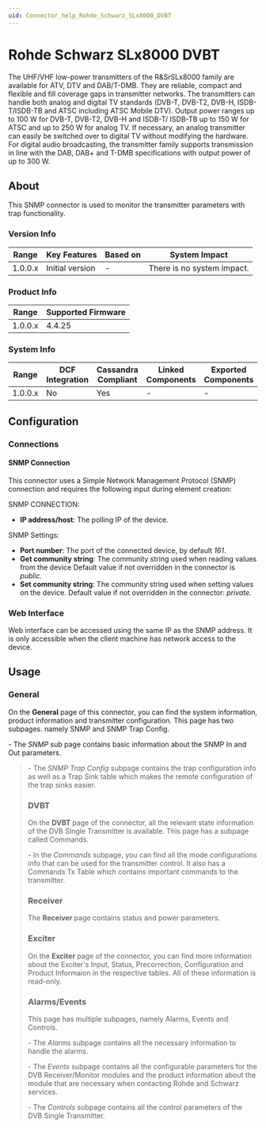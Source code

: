 ```yaml
---
uid: Connector_help_Rohde_Schwarz_SLx8000_DVBT
---
```


# Rohde Schwarz SLx8000 DVBT

The UHF/VHF low-power transmitters of the R&SrSLx8000 family are available for ATV, DTV and DAB/T-DMB. They are reliable, compact and flexible and fill coverage gaps in transmitter networks. The transmitters can handle both analog and digital TV standards (DVB-T, DVB-T2, DVB-H, ISDB-T/ISDB-TB and ATSC including ATSC Mobile DTV). Output power ranges up to 100 W for DVB-T, DVB-T2, DVB-H and ISDB-T/ ISDB-TB up to 150 W for ATSC and up to 250 W for analog TV. If necessary, an analog transmitter can easily be switched over to digital TV without modifying the hardware. For digital audio broadcasting, the transmitter family supports transmission in line with the DAB, DAB+ and T-DMB specifications with output power of up to 300 W.

## About

This SNMP connector is used to monitor the transmitter parameters with trap functionality.

### Version Info

| **Range** | **Key Features** | **Based on** | **System Impact**          |
|-----------|------------------|--------------|----------------------------|
| 1.0.0.x   | Initial version  | \-           | There is no system impact. |

### Product Info

| Range     | Supported Firmware     |
|-----------|------------------------|
| 1.0.0.x   | 4.4.25                 |

### System Info

| Range     | DCF Integration     | Cassandra Compliant     | Linked Components     | Exported Components     |
|-----------|---------------------|-------------------------|-----------------------|-------------------------|
| 1.0.0.x   | No                  | Yes                     | \-                    | \-                      |

## Configuration

### Connections



#### SNMP Connection

This connector uses a Simple Network Management Protocol (SNMP) connection and requires the following input during element creation:

SNMP CONNECTION:

- **IP address/host**: The polling IP of the device.

SNMP Settings:

- **Port number**: The port of the connected device, by default *161*.
- **Get community string**: The community string used when reading values from the device Default value if not overridden in the connector is *public.*
- **Set community string**: The community string used when setting values on the device. Default value if not overridden in the connector: *private.*


### Web Interface

Web interface can be accessed using the same IP as the SNMP address. It is only accessible when the client machine has network access to the device.

## Usage

### General

On the **General** page of this connector, you can find the system information, product information and transmitter configuration. This page has two subpages. namely SNMP and SNMP Trap Config.

\- The *SNMP* sub page contains basic information about the SNMP In and Out parameters.

> \- The *SNMP Trap Config* subpage contains the trap configuration info as well as a Trap Sink table which makes the remote configuration of the trap sinks easier.
>
> ### DVBT
>
> On the **DVBT** page of the connector, all the relevant state information of the DVB SIngle Transmitter is available. This page has a subpage called Commands.
>
> \- In the *Commands* subpage, you can find all the mode configurations info that can be used for the transmitter control. It also has a Commands Tx Table which contains important commands to the transmitter.
>
> ### Receiver
>
> The **Receiver** page contains status and power parameters.
>
> ### Exciter
>
> On the **Exciter** page of the connector, you can find more information about the Exciter's Input, Status, Precorrection, Configuration and Product Informaion in the respective tables. All of these information is read-only.
>
> ### Alarms/Events
>
> This page has multiple subpages, namely Alarms, Events and Controls.
>
> \- The *Alarms* subpage contains all the necessary information to handle the alarms.
>
> \- The *Events* subpage contains all the configurable parameters for the DVB Receiver/Monitor modules and the product information about the module that are necessary when contacting Rohde and Schwarz services.
>
> \- The *Controls* subpage contains all the control parameters of the DVB Single Transmitter.

